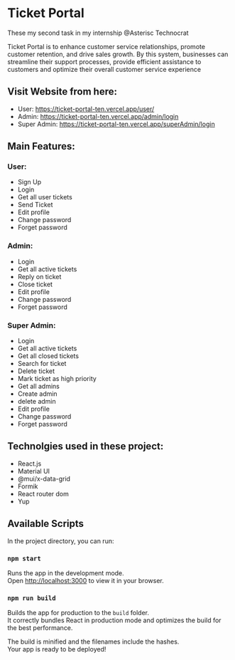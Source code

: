 # Ticket Portal

These my second task in my internship @Asterisc Technocrat

Ticket Portal is to enhance customer service relationships, promote customer retention, and drive sales growth. By this system, businesses can streamline their support processes, provide efficient assistance to customers and optimize their overall customer service experience

## Visit Website from here:

* User: https://ticket-portal-ten.vercel.app/user/
* Admin: https://ticket-portal-ten.vercel.app/admin/login
* Super Admin: https://ticket-portal-ten.vercel.app/superAdmin/login

## Main Features:

### User:

* Sign Up
* Login
* Get all user tickets
* Send Ticket
* Edit profile
* Change password
* Forget password
  
### Admin:

* Login
* Get all active tickets  
* Reply on ticket
* Close ticket
* Edit profile
* Change password
* Forget password

### Super Admin:

* Login
* Get all active tickets  
* Get all closed tickets
* Search for ticket
* Delete ticket
* Mark ticket as high priority
* Get all admins
* Create admin
* delete admin
* Edit profile
* Change password
* Forget password

## Technolgies used in these project:

* React.js
* Material UI
* @mui/x-data-grid
* Formik
* React router dom
* Yup
  
## Available Scripts

In the project directory, you can run:

### `npm start`

Runs the app in the development mode.\
Open [http://localhost:3000](http://localhost:3000) to view it in your browser.

### `npm run build`

Builds the app for production to the `build` folder.\
It correctly bundles React in production mode and optimizes the build for the best performance.

The build is minified and the filenames include the hashes.\
Your app is ready to be deployed!

